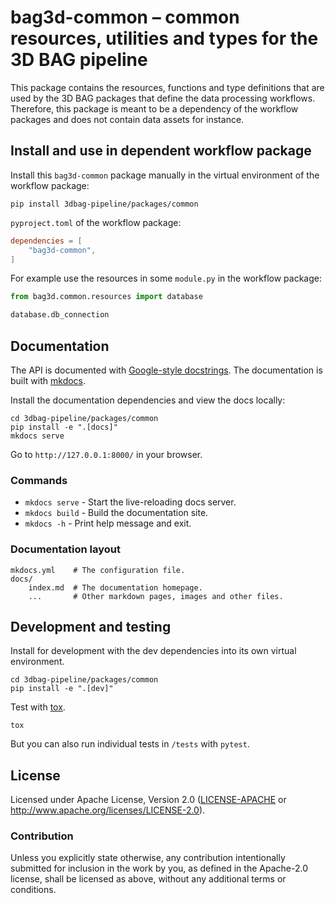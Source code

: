 # bag3d-common – common resources, utilities and types for the 3D BAG pipeline

This package contains the resources, functions and type definitions that are used by the 3D BAG packages that define the data processing workflows.
Therefore, this package is meant to be a dependency of the workflow packages and does not contain data assets for instance.

## Install and use in dependent workflow package

Install this `bag3d-common` package manually in the virtual environment of the workflow package:

```shell
pip install 3dbag-pipeline/packages/common
```

`pyproject.toml` of the workflow package:

```toml
dependencies = [
    "bag3d-common",
]
```

For example use the resources in some `module.py` in the workflow package:

```python
from bag3d.common.resources import database

database.db_connection
```

## Documentation

The API is documented with [Google-style docstrings](https://google.github.io/styleguide/pyguide.html#38-comments-and-docstrings).
The documentation is built with [mkdocs](https://www.mkdocs.org/).

Install the documentation dependencies and view the docs locally:

```shell
cd 3dbag-pipeline/packages/common
pip install -e ".[docs]"
mkdocs serve
```

Go to `http://127.0.0.1:8000/` in your browser.

### Commands

* `mkdocs serve` - Start the live-reloading docs server.
* `mkdocs build` - Build the documentation site.
* `mkdocs -h` - Print help message and exit.

### Documentation layout

    mkdocs.yml    # The configuration file.
    docs/
        index.md  # The documentation homepage.
        ...       # Other markdown pages, images and other files.

## Development and testing

Install for development with the dev dependencies into its own virtual environment.

```shell
cd 3dbag-pipeline/packages/common
pip install -e ".[dev]"
```

Test with [tox](https://tox.wiki/en/latest/).

```shell
tox
```

But you can also run individual tests in `/tests` with `pytest`.


## License

Licensed under Apache License, Version 2.0 ([LICENSE-APACHE](LICENSE-APACHE) or http://www.apache.org/licenses/LICENSE-2.0).

### Contribution

Unless you explicitly state otherwise, any contribution intentionally submitted
for inclusion in the work by you, as defined in the Apache-2.0 license, shall be licensed as above, without any
additional terms or conditions.